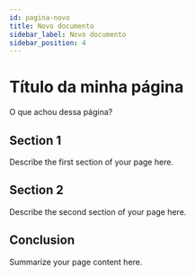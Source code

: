 ```yaml
---
id: pagina-novo
title: Novo documento
sidebar_label: Novo documento
sidebar_position: 4
---
```


# Título da minha página

O que achou dessa página?

## Section 1

Describe the first section of your page here.

## Section 2

Describe the second section of your page here.

## Conclusion

Summarize your page content here.

